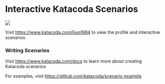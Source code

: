 # Interactive Katacoda Scenarios

[![](http://shields.katacoda.com/katacoda/lijun1984/count.svg)](https://www.katacoda.com/lijun1984 "Get your profile on Katacoda.com")

Visit https://www.katacoda.com/lijun1984 to view the profile and interactive scenarios

### Writing Scenarios
Visit https://www.katacoda.com/docs to learn more about creating Katacoda scenarios

For examples, visit https://github.com/katacoda/scenario-example
